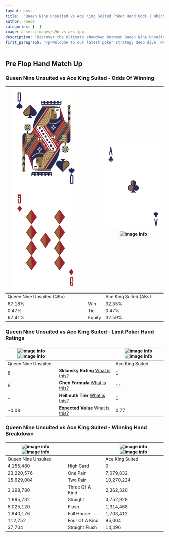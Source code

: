 ```yaml
---
layout: post
title:  "Queen Nine Unsuited Vs Ace King Suited Poker Hand Odds | Which Is The Better Hand In Poker? A Complete Guide"
author: reece
categories: [  ]
image: assets/images/q9o-vs-aks.jpg
description: "Discover the ultimate showdown between Queen Nine Unsuited and Ace King Suited in poker! Uncover the odds, strategies, and scenarios where one hand triumphs over the other. Get ready to up your poker game with this thrilling analysis."
first_paragraph: "<p>Welcome to our latest poker strategy deep dive, where we're pitting two distinct hands against each other in a high-stakes showdown: Queen Nine Unsuited vs Ace King Suited.</p><p>In the dynamic world of poker, every decision counts, and knowing which hand holds the upper hand is key to your success at the table.</p><p>In this article, we'll dissect these two hands, explore the scenarios where one dominates the other, and equip you with the knowledge to make strategic choices that can tip the odds in your favor.</p><p>Get ready to unravel the intriguing dynamics of these poker hands and elevate your game to new heights.</p>"
---
```




[comment]: # (sp0)

## Pre Flop Hand Match Up

<div class="table hand-ratings" markdown="1"> 



### Queen Nine Unsuited vs Ace King Suited - Odds Of Winning


    
| ![image info](assets/images/hand1/q.png) ![image info](assets/images/hand1/9o.png) |  | ![image info](assets/images/hand2/a.png) ![image info](assets/images/hand2/ks.png) |
| -------- | -------- | -------- |
| Queen Nine Unsuited (Q9o) |  | Ace King Suited (AKs) |
| 67.18% | Win | 32.35% |
| 0.47% | Tie | 0.47% |
| 67.41% | Equity | 32.59% |




[comment]: # (sp1)



### Queen Nine Unsuited vs Ace King Suited - Limit Poker Hand Ratings


    
| ![image info](https://www.riverpairs.com/assets/images/hand1/q.png) ![image info](https://www.riverpairs.com/assets/images/hand1/9o.png) |  | ![image info](https://www.riverpairs.com/assets/images/hand2/a.png) ![image info](https://www.riverpairs.com/assets/images/hand2/ks.png) |
| -------- | -------- | -------- |
| Queen Nine Unsuited |  | Ace King Suited |
| 8 | **Sklansky Rating** [What is this?](/sklansky-rating-explained) | 1 |
| 5 | **Chen Formula** [What is this?](/chen-formula-explained) | 11 |
| - | **Hellmuth Tier** [What is this?](/Hellmuth-tier-explained) | 1 |
| -0.08 | **Expected Value** [What is this?](/expected-value-explained) | 0.77 |




[comment]: # (sp2)



### Queen Nine Unsuited vs Ace King Suited - Winning Hand Breakdown


    
| ![image info](https://www.riverpairs.com/assets/images/hand1/q.png) ![image info](https://www.riverpairs.com/assets/images/hand1/9o.png) |  | ![image info](https://www.riverpairs.com/assets/images/hand2/a.png) ![image info](https://www.riverpairs.com/assets/images/hand2/ks.png) |
| -------- | -------- | -------- |
| Queen Nine Unsuited |  | Ace King Suited |
| 4,155,480 | High Card | 0 |
| 23,220,576 | One Pair | 7,079,832 |
| 15,629,004 | Two Pair | 10,270,224 |
| 3,198,780 | Three Of A Kind | 2,362,320 |
| 1,995,732 | Straight | 3,752,928 |
| 5,025,120 | Flush | 1,314,468 |
| 1,840,176 | Full House | 1,703,412 |
| 112,752 | Four Of A Kind | 95,004 |
| 37,704 | Straight Flush | 14,496 |




[comment]: # (sp3)



</div>

[comment]: # (sp4)



[comment]: # (sp5)

